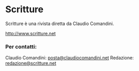 # Scritture

Scritture &egrave;  una rivista diretta da Claudio Comandini.

http://www.scritture.net


### Per contatti:

Claudio Comandini:  posta@claudiocomandini.net
Redazione:          redazione@scritture.net




